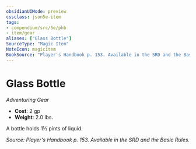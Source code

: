 ```yaml
---
obsidianUIMode: preview
cssclass: json5e-item
tags:
- compendium/src/5e/phb
- item/gear
aliases: ["Glass Bottle"]
SourceType: "Magic Item"
NoteIcon: magicitem
BookSource: "Player's Handbook p. 153. Available in the SRD and the Basic Rules."
---
```

# Glass Bottle
*Adventuring Gear*  

- **Cost**: 2 gp
- **Weight**: 2.0 lbs.

A bottle holds 1½ pints of liquid.

*Source: Player's Handbook p. 153. Available in the SRD and the Basic Rules.*